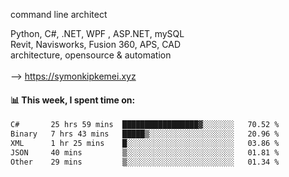 command line architect

Python, C#, .NET, WPF , ASP.NET, mySQL <br>
Revit, Navisworks, Fusion 360, APS, CAD <br>
architecture, opensource & automation<br>
<br>
--> https://symonkipkemei.xyz

#### 📊 This week, I spent time on:
<!--START_SECTION:waka-->

```txt
C#       25 hrs 59 mins  █████████████████▓░░░░░░░   70.52 %
Binary   7 hrs 43 mins   █████▒░░░░░░░░░░░░░░░░░░░   20.96 %
XML      1 hr 25 mins    █░░░░░░░░░░░░░░░░░░░░░░░░   03.86 %
JSON     40 mins         ▒░░░░░░░░░░░░░░░░░░░░░░░░   01.81 %
Other    29 mins         ▒░░░░░░░░░░░░░░░░░░░░░░░░   01.34 %
```

<!--END_SECTION:waka-->
